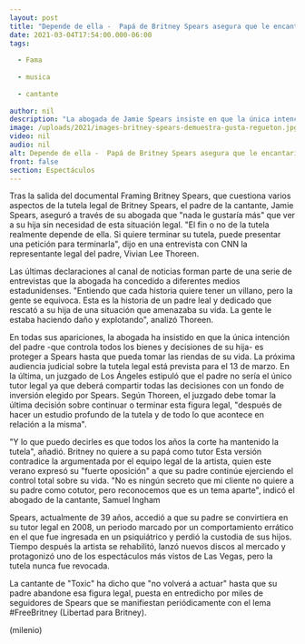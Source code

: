 ```yaml
---
layout: post
title: "Depende de ella -  Papá de Britney Spears asegura que le encantaría terminar su tutela"
date: 2021-03-04T17:54:00.000-06:00
tags:
  
  - Fama
  
  - musica
  
  - cantante
  
author: nil
description: "La abogada de Jamie Spears insiste en que la única intención del padre -que controla todos los bienes y decisiones de Britney - es proteger a su hija. "
image: /uploads/2021/images-britney-spears-demuestra-gusta-regueton.jpg
video: nil
audio: nil
alt: Depende de ella -  Papá de Britney Spears asegura que le encantaría terminar su tutela
front: false
section: Espectáculos
---
```


Tras la salida del documental Framing Britney Spears, que cuestiona varios aspectos de la tutela legal de Britney Spears, el padre de la cantante, Jamie Spears, aseguró a través de su abogada que "nada le gustaría más" que ver a su hija sin necesidad de esta situación legal.  "El fin o no de la tutela realmente depende de ella. Si quiere terminar su tutela, puede presentar una petición para terminarla", dijo en una entrevista con CNN la representante legal del padre, Vivian Lee Thoreen. 

Las últimas declaraciones al canal de noticias forman parte de una serie de entrevistas que la abogada ha concedido a diferentes medios estadunidenses. "Entiendo que cada historia quiere tener un villano, pero la gente se equivoca. Esta es la historia de un padre leal y dedicado que rescató a su hija de una situación que amenazaba su vida. La gente le estaba haciendo daño y explotando", analizó Thoreen. 

En todas sus apariciones, la abogada ha insistido en que la única intención del padre -que controla todos los bienes y decisiones de su hija- es proteger a Spears hasta que pueda tomar las riendas de su vida. La próxima audiencia judicial sobre la tutela legal está prevista para el 13 de marzo. En la última, un juzgado de Los Ángeles estipuló que el padre no sería el único tutor legal ya que deberá compartir todas las decisiones con un fondo de inversión elegido por Spears. Según Thoreen, el juzgado debe tomar la última decisión sobre continuar o terminar esta figura legal, "después de hacer un estudio profundo de la tutela y de todo lo que acontece en relación a la misma". 

"Y lo que puedo decirles es que todos los años la corte ha mantenido la tutela", añadió. Britney no quiere a su papá como tutor Esta versión contradice la argumentada por el equipo legal de la artista, quien este verano expresó su "fuerte oposición" a que su padre continúe ejerciendo el control total sobre su vida. "No es ningún secreto que mi cliente no quiere a su padre como cotutor, pero reconocemos que es un tema aparte", indicó el abogado de la cantante, Samuel Ingham 

Spears, actualmente de 39 años, accedió a que su padre se convirtiera en su tutor legal en 2008, un periodo marcado por un comportamiento errático en el que fue ingresada en un psiquiátrico y perdió la custodia de sus hijos. Tiempo después la artista se rehabilitó, lanzó nuevos discos al mercado y protagonizó uno de los espectáculos más vistos de Las Vegas, pero la tutela nunca fue revocada. 

La cantante de "Toxic" ha dicho que "no volverá a actuar" hasta que su padre abandone esa figura legal, puesta en entredicho por miles de seguidores de Spears que se manifiestan periódicamente con el lema #FreeBritney (Libertad para Britney). 

(milenio)